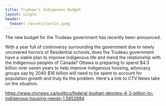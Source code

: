 ```yaml
---
title: Trudeau's Indigenous Budget 
layout: single
header:
  teaser: /assets/justin.jpeg
---
```


The new budget for the Trudeau government has recently been announced. 

With a year full of controversy surrounding the government due to newly uncovered horrors of Residential schools, does the Trudeau government have a viable plan to improve Indigenous life and mend the relationship with the Indigenous peoples of Canada? Ottawa is preparing to spend $4.3 billion over seven years to help improve Indigenous housing, advocacy groups say by 2040 $16 billion will need to be spent to account for population growth and truly fix the problem. Here's a link to CTV News take on the situation. 

https://www.ctvnews.ca/politics/federal-budget-devotes-4-3-billion-to-indigenous-housing-needs-1.5852884 
